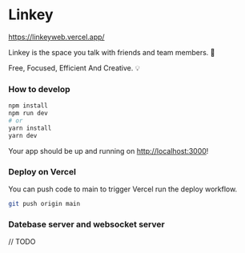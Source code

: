 # Linkey


https://linkeyweb.vercel.app/

Linkey is the space you talk with friends and team members. 🙌


Free, Focused, Efficient And Creative. 💡

### How to develop


```bash
npm install
npm run dev
# or
yarn install
yarn dev
```

Your app should be up and running on [http://localhost:3000](http://localhost:3000)!

### Deploy on Vercel

You can push code to main to trigger Vercel run the deploy workflow.

```bash
git push origin main
```

### Datebase server and websocket server

// TODO
